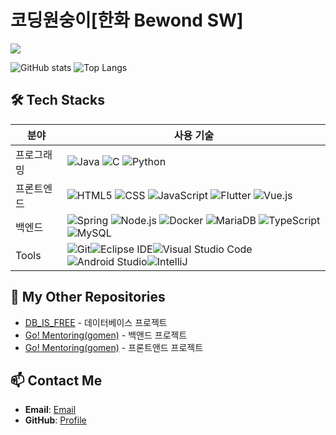 # 코딩원숭이[한화 Bewond SW]

<img src="https://capsule-render.vercel.app/api?type=blur&color=auto&height=300&section=header&text=Han%20Coal&fontSize=150_render&animation=fadeIn" />

![GitHub stats](https://github-readme-stats.vercel.app/api?username=Hancoal&show_icons=true&theme=radical)
![Top Langs](https://github-readme-stats.vercel.app/api/top-langs/?username=Hancoal)

## 🛠 Tech Stacks
| 분야        | 사용 기술            |
|-------------|----------------------|
| 프로그래밍 | ![Java](https://img.shields.io/badge/Java-007396?style=for-the-badge&logo=java&logoColor=white) ![C](https://img.shields.io/badge/C-A8B9CC?style=for-the-badge&logo=c&logoColor=white) ![Python](https://img.shields.io/badge/Python-3776AB?style=for-the-badge&logo=python&logoColor=white) |
| 프론트엔드 | ![HTML5](https://img.shields.io/badge/HTML5-E34F26?style=for-the-badge&logo=html5&logoColor=white) ![CSS](https://img.shields.io/badge/CSS-1572B6?style=for-the-badge&logo=css3&logoColor=white) ![JavaScript](https://img.shields.io/badge/JavaScript-F7DF1E?style=for-the-badge&logo=javascript&logoColor=black) ![Flutter](https://img.shields.io/badge/Flutter-02569B?style=for-the-badge&logo=flutter&logoColor=white) ![Vue.js](https://img.shields.io/badge/Vue.js-4FC08D?style=for-the-badge&logo=vuedotjs&logoColor=white) |
| 백엔드     | ![Spring](https://img.shields.io/badge/Spring-6DB33F?style=for-the-badge&logo=spring&logoColor=white) ![Node.js](https://img.shields.io/badge/Node.js-339933?style=for-the-badge&logo=nodedotjs&logoColor=white) ![Docker](https://img.shields.io/badge/Docker-2496ED?style=for-the-badge&logo=docker&logoColor=white) ![MariaDB](https://img.shields.io/badge/MariaDB-003545?style=for-the-badge&logo=mariadb&logoColor=white) ![TypeScript](https://img.shields.io/badge/TypeScript-3178C6.svg?&style=for-the-badge&logo=TypeScript&logoColor=white) ![MySQL](https://img.shields.io/badge/MySQL-4479A1.svg?&style=for-the-badge&logo=MySQL&logoColor=white)|
| Tools    |![Git](https://img.shields.io/badge/Git-F05032.svg?&style=for-the-badge&logo=Git&logoColor=white)![Eclipse IDE](https://img.shields.io/badge/Eclipse%20IDE-2C2255.svg?&style=for-the-badge&logo=Eclipse%20IDE&logoColor=white)![Visual Studio Code](https://img.shields.io/badge/Visual%20Studio%20Code-007ACC.svg?&style=for-the-badge&logo=Visual%20Studio%20Code&logoColor=white)![Android Studio](https://img.shields.io/badge/Android%20Studio-3DDC84.svg?&style=for-the-badge&logo=Android%20Studio&logoColor=white)![IntelliJ](https://img.shields.io/badge/intellij%20idea-%23000000.svg?&style=for-the-badge&logo=intellij%20idea&logoColor=white)


## 🔗 My Other Repositories
- [DB_IS_FREE](https://github.com/Hancoal/be14-1st-DB_IS_FREE-CHECK_GymPT) - 데이터베이스 프로젝트
- [Go! Mentoring(gomen)](https://github.com/Hancoal/be14-2nd-tuna-GoMen) - 백앤드 프로젝트
- [Go! Mentoring(gomen)](https://github.com/Hancoal/be14-3rd-Tuna-GoMen-Front-End) - 프론트앤드 프로젝트

## 📫 Contact Me
- **Email**: [Email](hancoal719898@gmail.com)
- **GitHub**: [Profile](https://github.com/hancoal)

